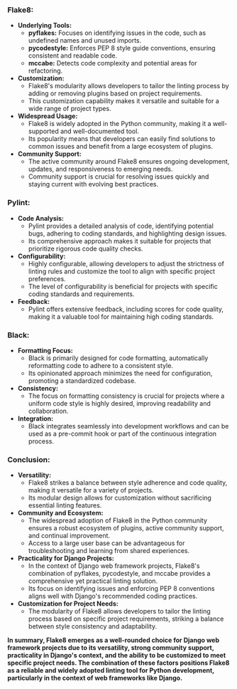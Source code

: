 ### **Flake8:**
- **Underlying Tools:**
  - **pyflakes:** Focuses on identifying issues in the code, such as undefined names and unused imports.
  - **pycodestyle:** Enforces PEP 8 style guide conventions, ensuring consistent and readable code.
  - **mccabe:** Detects code complexity and potential areas for refactoring.
- **Customization:**
  - Flake8's modularity allows developers to tailor the linting process by adding or removing plugins based on project requirements.
  - This customization capability makes it versatile and suitable for a wide range of project types.
- **Widespread Usage:**
  - Flake8 is widely adopted in the Python community, making it a well-supported and well-documented tool.
  - Its popularity means that developers can easily find solutions to common issues and benefit from a large ecosystem of plugins.
- **Community Support:**
  - The active community around Flake8 ensures ongoing development, updates, and responsiveness to emerging needs.
  - Community support is crucial for resolving issues quickly and staying current with evolving best practices.

### **Pylint:**
- **Code Analysis:**
  - Pylint provides a detailed analysis of code, identifying potential bugs, adhering to coding standards, and highlighting design issues.
  - Its comprehensive approach makes it suitable for projects that prioritize rigorous code quality checks.
- **Configurability:**
  - Highly configurable, allowing developers to adjust the strictness of linting rules and customize the tool to align with specific project preferences.
  - The level of configurability is beneficial for projects with specific coding standards and requirements.
- **Feedback:**
  - Pylint offers extensive feedback, including scores for code quality, making it a valuable tool for maintaining high coding standards.

### **Black:**
- **Formatting Focus:**
  - Black is primarily designed for code formatting, automatically reformatting code to adhere to a consistent style.
  - Its opinionated approach minimizes the need for configuration, promoting a standardized codebase.
- **Consistency:**
  - The focus on formatting consistency is crucial for projects where a uniform code style is highly desired, improving readability and collaboration.
- **Integration:**
  - Black integrates seamlessly into development workflows and can be used as a pre-commit hook or part of the continuous integration process.

### **Conclusion:**
- **Versatility:**
  - Flake8 strikes a balance between style adherence and code quality, making it versatile for a variety of projects.
  - Its modular design allows for customization without sacrificing essential linting features.
- **Community and Ecosystem:**
  - The widespread adoption of Flake8 in the Python community ensures a robust ecosystem of plugins, active community support, and continual improvement.
  - Access to a large user base can be advantageous for troubleshooting and learning from shared experiences.
- **Practicality for Django Projects:**
  - In the context of Django web framework projects, Flake8's combination of pyflakes, pycodestyle, and mccabe provides a comprehensive yet practical linting solution.
  - Its focus on identifying issues and enforcing PEP 8 conventions aligns well with Django's recommended coding practices.
- **Customization for Project Needs:**
  - The modularity of Flake8 allows developers to tailor the linting process based on specific project requirements, striking a balance between style consistency and adaptability.

**In summary, Flake8 emerges as a well-rounded choice for Django web framework projects due to its versatility, strong community support, practicality in Django's context, and the ability to be customized to meet specific project needs. The combination of these factors positions Flake8 as a reliable and widely adopted linting tool for Python development, particularly in the context of web frameworks like Django.**
